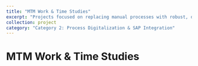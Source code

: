 ```yaml
---
title: "MTM Work & Time Studies"
excerpt: "Projects focused on replacing manual processes with robust, digital solutions and integrating them with enterprise systems like SAP."
collection: project
category: "Category 2: Process Digitalization & SAP Integration"
---
```


# MTM Work & Time Studies
